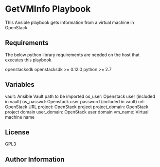 GetVMInfo Playbook
==================

This Ansible playbook gets information from a virtual machine
in OpenStack.

Requirements
------------

The below python library requirements are needed on the host that executes this playbook.

openstacksdk
openstacksdk >= 0.12.0
python >= 2.7

Variables
--------------

vault: Ansible Vault path to be imported
os_user: Openstack user (included in vault)
os_passwd: Openstack user password (included in vault)
url: OpenStack URL
project: OpenStack project
project_domain: OpenStack project domain
user_domain: OpenStack user domain
vm_name: Virtual machine name

License
-------

GPL3

Author Information
------------------
